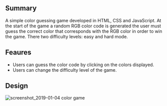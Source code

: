 ## Summary
A simple color guessing game developed in HTML, CSS and JavaScript. At the start of the game a random RGB color code is generated the user must guess the correct color that corresponds with the RGB color in order to win the game. There two difficulty levels: easy and hard mode.

## Feaures
* Users can guess the color code by clicking on the colors displayed.
* Users can change the difficulty level of the game.

## Design
![screenshot_2019-01-04 color game](https://user-images.githubusercontent.com/19616063/50699403-be9f9d80-1015-11e9-8ebc-99a686462a72.png)
